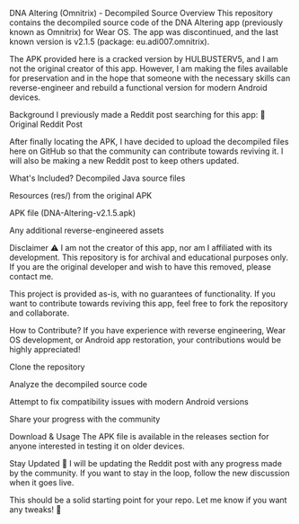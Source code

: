 DNA Altering (Omnitrix) - Decompiled Source
Overview
This repository contains the decompiled source code of the DNA Altering app (previously known as Omnitrix) for Wear OS. The app was discontinued, and the last known version is v2.1.5 (package: eu.adi007.omnitrix).

The APK provided here is a cracked version by HULBUSTERV5, and I am not the original creator of this app. However, I am making the files available for preservation and in the hope that someone with the necessary skills can reverse-engineer and rebuild a functional version for modern Android devices.

Background
I previously made a Reddit post searching for this app:
🔗 Original Reddit Post

After finally locating the APK, I have decided to upload the decompiled files here on GitHub so that the community can contribute towards reviving it. I will also be making a new Reddit post to keep others updated.

What's Included?
Decompiled Java source files

Resources (res/) from the original APK

APK file (DNA-Altering-v2.1.5.apk)

Any additional reverse-engineered assets

Disclaimer
⚠️ I am not the creator of this app, nor am I affiliated with its development. This repository is for archival and educational purposes only. If you are the original developer and wish to have this removed, please contact me.

This project is provided as-is, with no guarantees of functionality. If you want to contribute towards reviving this app, feel free to fork the repository and collaborate.

How to Contribute?
If you have experience with reverse engineering, Wear OS development, or Android app restoration, your contributions would be highly appreciated!

Clone the repository

Analyze the decompiled source code

Attempt to fix compatibility issues with modern Android versions

Share your progress with the community

Download & Usage
The APK file is available in the releases section for anyone interested in testing it on older devices.

Stay Updated
🔔 I will be updating the Reddit post with any progress made by the community. If you want to stay in the loop, follow the new discussion when it goes live.

This should be a solid starting point for your repo. Let me know if you want any tweaks! 🚀
